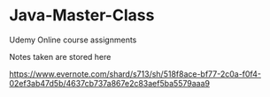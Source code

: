# Java-Master-Class
Udemy Online course assignments

Notes taken are stored here

https://www.evernote.com/shard/s713/sh/518f8ace-bf77-2c0a-f0f4-02ef3ab47d5b/4637cb737a867e2c83aef5ba5579aaa9
